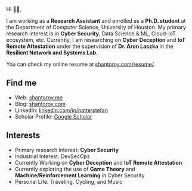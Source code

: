 
Hi 👋🏻,

I am working as a **Research Assistant** and enrolled as a **Ph.D. student** at the Department of Computer Science, University of Houston. My primary research interest is in **Cyber Security**, Data Science & ML, Cloud-IoT ecosystem, etc. Currently, I am researching on **Cyber Deception** and **IoT Remote Attestation** under the supervision of **Dr. Aron Laszka** in the **Resilient Network and Systems Lab**.

You can check my online resume at [shantoroy.com/resume/][1].

## Find me

- Web: [shantoroy.me][2]
- Blog: [shantoroy.com][3]
- LinkedIn: [linkedin.com/in/natterstefan][4]
- Scholar Profile: [Google Scholar](https://scholar.google.com/citations?user=OMGYMbwAAAAJ&hl=en)

## Interests
- Primary research interest: **Cyber Security**
- Industrial Interest: DevSecOps
- Currently Working on **Cyber Deception** and **IoT Remote Attestation**
- Currently exploring the use of **Game Theory** and **Machine/Reinforcement Learning** in Cyber Security
- Personal Life: Traveling, Cycling, and Music


[1]: https://www.shantoroy.com/resume/
[2]: https://www.shantoroy.me
[3]: https://www.shantoroy.com
[4]: https://www.linkedin.com/in/shanto-roy/